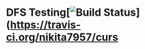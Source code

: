 # DFS Testing[![Build Status](https://travis-ci.org/nikita7957/curs.svg?branch=master)](https://travis-ci.org/nikita7957/curs
